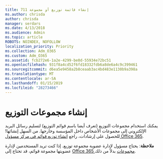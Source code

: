 ```yaml
---
title: إنشاء قائمة توزيع أو مجموعة 711
ms.author: chrisda
author: chrisda
manager: serdars
ms.date: 4/13/2018
ms.audience: Admin
ms.topic: article
ROBOTS: NOINDEX, NOFOLLOW
localization_priority: Priority
ms.collection: Adm_O365
ms.custom: Adm_O365
ms.assetid: fcb272e6-1a2e-4299-be0d-55934e72bc51
ms.openlocfilehash: 931f8a4cd52f6fd18332fdb6a8de6a4c9c399461
ms.sourcegitcommit: d6ea5e9458a2b8ceaab3ac4bd483e1130b9a398a
ms.translationtype: MT
ms.contentlocale: ar-SA
ms.lasthandoff: 01/15/2019
ms.locfileid: "28273466"
---
```

# <a name="create-distribution-groups"></a>إنشاء مجموعات التوزيع

يمكنك استخدام مجموعات التوزيع (تعرف أيضا باسم قوائم التوزيع) لتسليم رسائل البريد الإلكتروني إلى مجموعات الأشخاص داخل المؤسسة وخارجها. من السهل إنشائها! للحصول على إرشادات، راجع [إنشاء توزيع قوائم في مركز مسؤول Office 365](https://support.office.com/article/b1ffe755-59e5-4369-826d-825f145a8400).
  
 **ملاحظة**: يحتاج مسؤول لإدارة عضوية مجموعة توزيع. إذا كنت تريد المستخدمين لإدارة عضويتها مجموعة قوائم، قد تحتاج إلى [Office 365 مجموعات](https://support.office.com/article/b565caa1-5c40-40ef-9915-60fdb2d97fa2) بدلاً من ذلك. 
  

